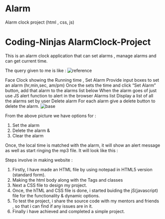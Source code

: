 # Alarm
Alarm clock project (html , css, js)
# Coding-Ninjas   AlarmClock-Project
This is an alarm clock application that can set alarms , manage alarms and can get current time.


The query given to me is like :
![reference](https://github.com/Jayanth-j-FSD/Alarm/assets/91666489/246cd289-5d95-47f8-ab62-14ebba1960f8)




Face Clock showing the Running time , Set Alarm Provide input boxes to set an alarm (hr,min,sec, am/pm) Once the sets the time and click “Set Alarm” button, add that alarm to the alarms list below When the alarm goes of just use JS alert function to alert in the browser  Alarms list Display a list of all the alarms set by user Delete alarm For each alarm give a delete button to delete the alarm.
![base](https://github.com/Jayanth-j-FSD/Alarm/assets/91666489/1b8dc4ed-5e31-49a2-8935-05eba281b180)


From the above picture we have options for :
1. Set the alarm
2. Delete the alarm &
3. Clear the alarm

Once, the local time is matched with the alarm, it will show an alert message as well as start ringing the mp3 file. 
It will look like this :

Steps involve in making website :
1. Firstly, I have made an HTML file by using notepad in HTML5 version (standard form).
2. Making the html body along with the Tags and classes
3. Next a CSS file to design my project.
4. Once, the hTML and CSS file is done, i started buiding the jS(javascript) file for the functionality & dynamic options.
5. To test the project, i share the source code with my mentors and friends , so that i can find  if any issues are in it.
6. Finally i have achieved and completed a simple project.


